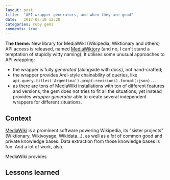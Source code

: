 ```yaml
---
layout: post
title:  "API wrapper generators, and when they are good"
date:   2017-05-10 12:20
categories: ruby gems
comments: true
---
```


**The theme:** New library for MediaWiki (Wikipedia, Wiktionary and others) API access is released,
named [MediaWiktory](https://github.com/molybdenum-99/mediawiktory) (and no, I can't stand a temptation
of stupidly witty naming). It utilises some unusual approaches to API wrapping:

* the wrapper is fully _generated_ (alongside with docs), not hand-crafted;
* the wrapper provides Arel-style chainability of queries, like `api.query.titles('Argentina').prop(:revisions).format(:json)...`
* as there are tons of MediaWiki installations with ton of different features and versions, the gem
  does not tries to fit all the situations, yet instead provides _wrapper generator_ able to create
  several independent wrappers for different situations.

## Context

[MediaWiki](https://www.mediawiki.org/wiki/MediaWiki) is a prominent software powering Wikipedia,
its "sister projects" (Wiktionary, Wikivoyage, Wikidata...), as well as a _lot_ of common good and
private knowledge bases. Data extraction from those knowledge bases is fun. And a lot of work, also.

MediaWiki provides

## Lessons learned
